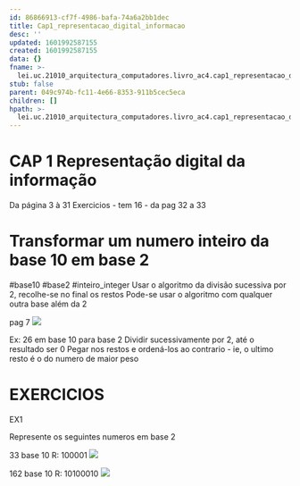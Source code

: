 ```yaml
---
id: 86866913-cf7f-4986-bafa-74a6a2bb1dec
title: Cap1_representacao_digital_informacao
desc: ''
updated: 1601992587155
created: 1601992587155
data: {}
fname: >-
  lei.uc.21010_arquitectura_computadores.livro_ac4.cap1_representacao_digital_informacao
stub: false
parent: 049c974b-fc11-4e66-8353-911b5cec5eca
children: []
hpath: >-
  lei.uc.21010_arquitectura_computadores.livro_ac4.cap1_representacao_digital_informacao
---
```

# CAP 1 Representação digital da informação

Da página 3 à 31
Exercicios - tem 16 - da pag 32 a 33

# Transformar um numero inteiro da base 10 em base 2

\#base10 #base2 #inteiro_integer
Usar o algoritmo da divisão sucessiva por 2, recolhe-se no final os restos
Pode-se usar o algoritmo com qualquer outra base além da 2

pag 7
![](/assets/images/2020-10-06-15-04-21.png)

Ex: 26 em base 10 para base 2
Dividir sucessivamente por 2, até o resultado ser 0
Pegar nos restos e ordená-los ao contrario - ie, o ultimo resto é o do numero de maior peso

# EXERCICIOS

EX1

Represente os seguintes numeros em base 2

33 base 10
R: 100001
![](/assets/images/2020-10-06-15-12-20.png)

162 base 10
R: 10100010
![](/assets/images/2020-10-06-15-12-31.png)
